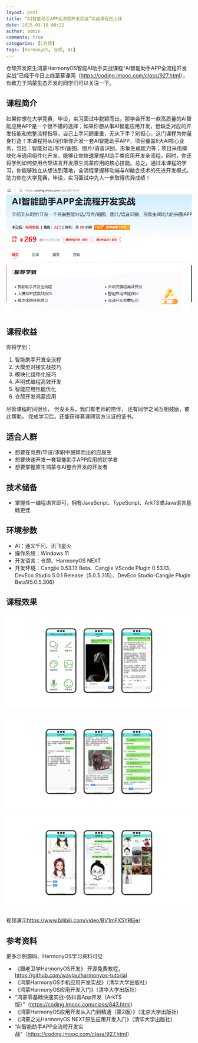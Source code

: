 ```yaml
---
layout: post
title: “AI智能助手APP全流程开发实战”实战课程已上线
date: 2025-03-18 00:22
author: admin
comments: true
categories: [C仓颉]
tags: [HarmonyOS, 仓颉, AI]
---
```



仓颉开发原生鸿蒙HarmonyOS智能AI助手实战课程“AI智能助手APP全流程开发实战”已经于今日上线至慕课网（<https://coding.imooc.com/class/927.html>），有致力于鸿蒙生态开发的同学们可以关注一下。

<!-- more -->


## 课程简介


如果你想在大学竞赛，毕设，实习面试中脱颖而出，那学会开发一款高质量的AI智能应用APP是一个很不错的选择；如果你想从事AI智能应用开发，但缺乏对应的开发技能和完整流程指导，自己上手问题重重，无从下手？别担心，这门课程为你量身打造！本课程将从0到1带你开发一套AI智能助手APP，项目覆盖6大AI核心业务，包括：智能对话/写作/画图、图片/语音识别、形象生成能力等；项目采用模块化与通用组件化开发，能够让你快速掌握AI助手类应用开发全流程。同时，你还将学到如何使用仓颉语言开发原生鸿蒙应用的核心技能。总之，通过本课程的学习，你能够独立从想法到落地，全流程掌握移动端与AI融合技术的先进开发模式。助力你在大学竞赛，毕设，实习面试中先人一步取得优异成绩！





![课程主页](../images/post/20250318-cangjie-ai-main.png)



## 课程收益

你将学到：

1. 智能助手开发全流程
2. 大模型对接实战技巧
3. 模块化组件化技巧 
4. 声明式编程高效开发 
5. 智能应用性能优化
6. 仓颉开发鸿蒙应用

 



尽管课程时间很长，
但没关系，我们有老师的陪伴，
还有同学之间互相鼓励，彼此帮助，
完成学习后，还能获得慕课网官方认证的证书。


## 适合人群

* 想要在竞赛/毕设/求职中脱颖而出的应届生
* 想要快速开发一套智能助手APP应用的初学者
* 想要掌握原生鸿蒙与AI整合开发的开发者



## 技术储备

* 掌握任一编程语言即可，拥有JavaScript、TypeScript、ArkTS或Java语言基础更佳



## 环境参数

* AI：通义千问、讯飞星火
* 操作系统：Windows 11
* 开发语言：仓颉、HarmonyOS NEXT
* 开发环境：Cangjie 0.53.13 Beta、Cangjie VScode Plugin 0.53.13、DevEco Studio 5.0.1 Release（5.0.5.315）、DevEco Studio-Cangjie Plugin Beta1(5.0.5.306)



## 课程效果




![演示1](../images/post/20250318-cangjie-ai-001.png)

![演示2](../images/post/20250318-cangjie-ai-002.png)

![演示3](../images/post/20250318-cangjie-ai-003.png)




视频演示<https://www.bilibili.com/video/BV1mFX5YREje/>


## 参考资料

更多示例源码、HarmonyOS学习资料可见



* 《跟老卫学HarmonyOS开发》 开源免费教程，<https://github.com/waylau/harmonyos-tutorial>
* 《鸿蒙HarmonyOS手机应用开发实战》（清华大学出版社）
* 《鸿蒙HarmonyOS应用开发入门》（清华大学出版社）
* “鸿蒙零基础快速实战-仿抖音App开发（ArkTS版）”（<https://coding.imooc.com/class/843.html>）
* 《鸿蒙HarmonyOS应用开发从入门到精通（第2版）》（北京大学出版社)
* 《鸿蒙之光HarmonyOS NEXT原生应用开发入门》（清华大学出版社)
* “AI智能助手APP全流程开发实战”（<https://coding.imooc.com/class/927.html>）
